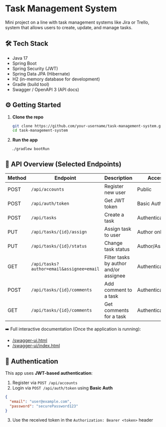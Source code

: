 # Task Management System

Mini project on a line with task management systems like Jira or Trello,
system that allows users to create, update, and manage tasks.

## 🛠 Tech Stack

- Java 17
- Spring Boot
- Spring Security (JWT)
- Spring Data JPA (Hibernate)
- H2 (in-memory database for development)
- Gradle (build tool)
- Swagger / OpenAPI 3 (API docs)


## ⚙️ Getting Started

1. **Clone the repo**
   ```bash
   git clone https://github.com/your-username/task-management-system.git
   cd task-management-system
2. **Run the app**
```
   ./gradlew bootRun

```


## 🧪 API Overview (Selected Endpoints)

| Method | Endpoint                                 | Description                             | Access           |
|--------|------------------------------------------|-----------------------------------------|------------------|
| POST   | `/api/accounts`                          | Register new user                       | Public           |
| POST   | `/api/auth/token`                        | Get JWT token                           | Basic Auth       |
| POST   | `/api/tasks`                             | Create a task                           | Authenticated    |
| PUT    | `/api/tasks/{id}/assign`                 | Assign task to user                     | Author only      |
| PUT    | `/api/tasks/{id}/status`                 | Change task status                      | Author/Assignee  |
| GET    | `/api/tasks?author=email&assignee=email`| Filter tasks by author and/or assignee  | Authenticated    |
| POST   | `/api/tasks/{id}/comments`               | Add comment to a task                   | Authenticated    |
| GET    | `/api/tasks/{id}/comments`               | Get comments for a task                 | Authenticated    |

➡️ Full interactive documentation (Once the application is running):
- [/swagger-ui.html](http://localhost:8080/swagger-ui.html)
- [/swagger-ui/index.html](http://localhost:8080/swagger-ui/index.html)

## 🔐 Authentication

This app uses **JWT-based authentication**:

1. Register via `POST /api/accounts`
2. Login via `POST /api/auth/token` using **Basic Auth**
```json
{
  "email": "user@example.com",
  "password": "securePassword123"
}
```

3. Use the received token in the `Authorization: Bearer <token>` header



